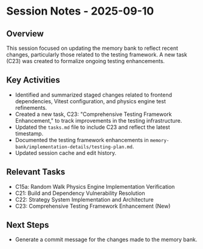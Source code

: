 # Session Notes - 2025-09-10

## Overview
This session focused on updating the memory bank to reflect recent changes, particularly those related to the testing framework. A new task (C23) was created to formalize ongoing testing enhancements.

## Key Activities
*   Identified and summarized staged changes related to frontend dependencies, Vitest configuration, and physics engine test refinements.
*   Created a new task, C23: "Comprehensive Testing Framework Enhancement," to track improvements in the testing infrastructure.
*   Updated the `tasks.md` file to include C23 and reflect the latest timestamp.
*   Documented the testing framework enhancements in `memory-bank/implementation-details/testing-plan.md`.
*   Updated session cache and edit history.

## Relevant Tasks
*   C15a: Random Walk Physics Engine Implementation Verification
*   C21: Build and Dependency Vulnerability Resolution
*   C22: Strategy System Implementation and Architecture
*   C23: Comprehensive Testing Framework Enhancement (New)

## Next Steps
*   Generate a commit message for the changes made to the memory bank.
